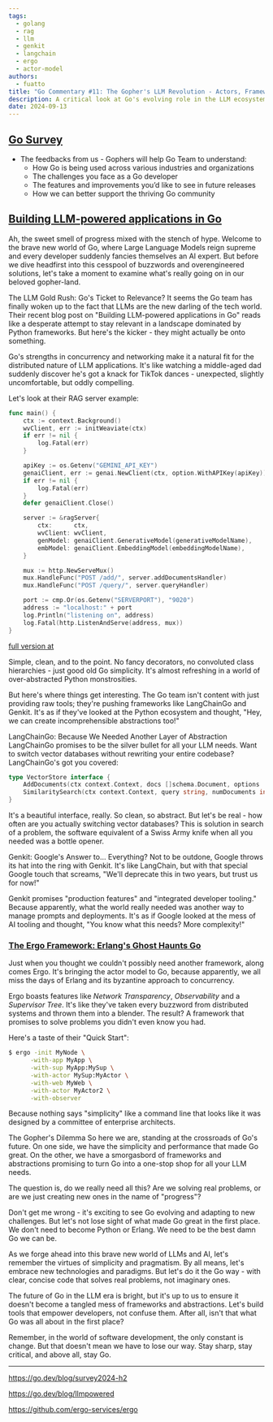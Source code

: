 ```yaml
---
tags:
  - golang
  - rag
  - llm
  - genkit
  - langchain
  - ergo
  - actor-model
authors:
  - fuatto
title: "Go Commentary #11: The Gopher's LLM Revolution - Actors, Frameworks, and the Future of Go"
description: A critical look at Go's evolving role in the LLM ecosystem and the frameworks shaping its future
date: 2024-09-13
---
```


## [Go Survey](https://google.qualtrics.com/jfe/form/SV_ei0CDV2K9qQIsp8?s=b)

- The feedbacks from us - Gophers will help Go Team to understand:
  - How Go is being used across various industries and organizations
  - The challenges you face as a Go developer
  - The features and improvements you’d like to see in future releases
  - How we can better support the thriving Go community

## [Building LLM-powered applications in Go](https://go.dev/blog/llmpowered)

Ah, the sweet smell of progress mixed with the stench of hype. Welcome to the brave new world of Go, where Large Language Models reign supreme and every developer suddenly fancies themselves an AI expert. But before we dive headfirst into this cesspool of buzzwords and overengineered solutions, let's take a moment to examine what's really going on in our beloved gopher-land.

The LLM Gold Rush: Go's Ticket to Relevance? It seems the Go team has finally woken up to the fact that LLMs are the new darling of the tech world. Their recent blog post on "Building LLM-powered applications in Go" reads like a desperate attempt to stay relevant in a landscape dominated by Python frameworks. But here's the kicker - they might actually be onto something.

Go's strengths in concurrency and networking make it a natural fit for the distributed nature of LLM applications. It's like watching a middle-aged dad suddenly discover he's got a knack for TikTok dances - unexpected, slightly uncomfortable, but oddly compelling.

Let's look at their RAG server example:

```Go
func main() {
	ctx := context.Background()
	wvClient, err := initWeaviate(ctx)
	if err != nil {
		log.Fatal(err)
	}

	apiKey := os.Getenv("GEMINI_API_KEY")
	genaiClient, err := genai.NewClient(ctx, option.WithAPIKey(apiKey))
	if err != nil {
		log.Fatal(err)
	}
	defer genaiClient.Close()

	server := &ragServer{
		ctx:      ctx,
		wvClient: wvClient,
		genModel: genaiClient.GenerativeModel(generativeModelName),
		embModel: genaiClient.EmbeddingModel(embeddingModelName),
	}

	mux := http.NewServeMux()
	mux.HandleFunc("POST /add/", server.addDocumentsHandler)
	mux.HandleFunc("POST /query/", server.queryHandler)

	port := cmp.Or(os.Getenv("SERVERPORT"), "9020")
	address := "localhost:" + port
	log.Println("listening on", address)
	log.Fatal(http.ListenAndServe(address, mux))
}
```

[full version at](https://github.com/golang/example/blob/master/ragserver/ragserver/main.go)

Simple, clean, and to the point. No fancy decorators, no convoluted class hierarchies - just good old Go simplicity. It's almost refreshing in a world of over-abstracted Python monstrosities.

But here's where things get interesting. The Go team isn't content with just providing raw tools; they're pushing frameworks like LangChainGo and Genkit. It's as if they've looked at the Python ecosystem and thought, "Hey, we can create incomprehensible abstractions too!"

LangChainGo: Because We Needed Another Layer of Abstraction LangChainGo promises to be the silver bullet for all your LLM needs. Want to switch vector databases without rewriting your entire codebase? LangChainGo's got you covered:

```Go
type VectorStore interface {
    AddDocuments(ctx context.Context, docs []schema.Document, options ...Option) ([]string, error)
    SimilaritySearch(ctx context.Context, query string, numDocuments int, options ...Option) ([]schema.Document, error)
}
```

It's a beautiful interface, really. So clean, so abstract. But let's be real - how often are you actually switching vector databases? This is solution in search of a problem, the software equivalent of a Swiss Army knife when all you needed was a bottle opener.

Genkit: Google's Answer to... Everything? Not to be outdone, Google throws its hat into the ring with Genkit. It's like LangChain, but with that special Google touch that screams, "We'll deprecate this in two years, but trust us for now!"

Genkit promises "production features" and "integrated developer tooling." Because apparently, what the world really needed was another way to manage prompts and deployments. It's as if Google looked at the mess of AI tooling and thought, "You know what this needs? More complexity!"

### [The Ergo Framework: Erlang's Ghost Haunts Go](https://github.com/ergo-services/ergo)

Just when you thought we couldn't possibly need another framework, along comes Ergo. It's bringing the actor model to Go, because apparently, we all miss the days of Erlang and its byzantine approach to concurrency.

Ergo boasts features like _Network Transparency_, _Observability_ and a _Supervisor Tree_. It's like they've taken every buzzword from distributed systems and thrown them into a blender. The result? A framework that promises to solve problems you didn't even know you had.

Here's a taste of their "Quick Start":

```bash
$ ergo -init MyNode \
      -with-app MyApp \
      -with-sup MyApp:MySup \
      -with-actor MySup:MyActor \
      -with-web MyWeb \
      -with-actor MyActor2 \
      -with-observer
```

Because nothing says "simplicity" like a command line that looks like it was designed by a committee of enterprise architects.

The Gopher's Dilemma So here we are, standing at the crossroads of Go's future. On one side, we have the simplicity and performance that made Go great. On the other, we have a smorgasbord of frameworks and abstractions promising to turn Go into a one-stop shop for all your LLM needs.

The question is, do we really need all this? Are we solving real problems, or are we just creating new ones in the name of "progress"?

Don't get me wrong - it's exciting to see Go evolving and adapting to new challenges. But let's not lose sight of what made Go great in the first place. We don't need to become Python or Erlang. We need to be the best damn Go we can be.

As we forge ahead into this brave new world of LLMs and AI, let's remember the virtues of simplicity and pragmatism. By all means, let's embrace new technologies and paradigms. But let's do it the Go way - with clear, concise code that solves real problems, not imaginary ones.

The future of Go in the LLM era is bright, but it's up to us to ensure it doesn't become a tangled mess of frameworks and abstractions. Let's build tools that empower developers, not confuse them. After all, isn't that what Go was all about in the first place?

Remember, in the world of software development, the only constant is change. But that doesn't mean we have to lose our way. Stay sharp, stay critical, and above all, stay Go.

---

https://go.dev/blog/survey2024-h2

https://go.dev/blog/llmpowered

https://github.com/ergo-services/ergo
